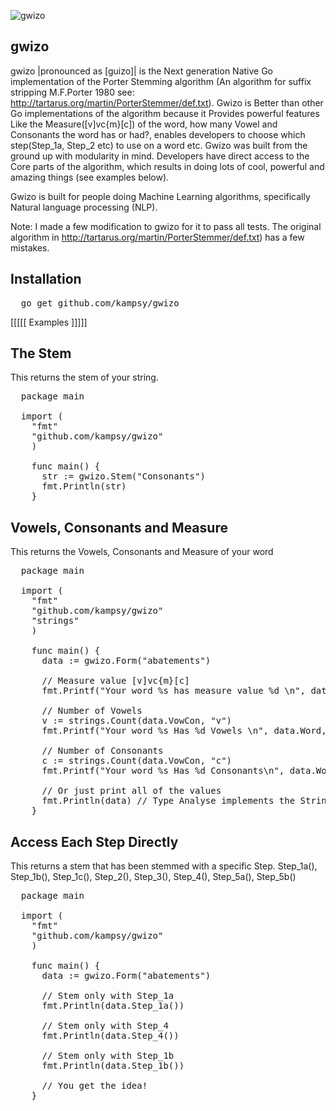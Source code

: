 ![gwizo](https://github.com/kampsy/gwizo/img/gwizo.png)
## gwizo

gwizo |pronounced as [guizo]| is the Next generation Native Go implementation of the
Porter Stemming algorithm (An algorithm for suffix stripping M.F.Porter 1980 see: http://tartarus.org/martin/PorterStemmer/def.txt).
Gwizo is Better than other Go implementations of the algorithm because it Provides
powerful features Like the Measure([v]vc{m}[c]) of the word, how many Vowel and Consonants
the word has or had?, enables developers to choose which step(Step_1a, Step_2 etc)
to use on a word etc. Gwizo was built from the ground up with modularity in mind.
Developers have direct access to the Core parts of the algorithm, which results in doing
lots of cool, powerful and amazing things (see examples below).

Gwizo is built for people doing Machine Learning algorithms, specifically
Natural language processing (NLP).

Note: I made a few modification to gwizo for it to pass all tests. The original algorithm
in http://tartarus.org/martin/PorterStemmer/def.txt) has a few mistakes.

Installation
------------
<pre>
  go get github.com/kampsy/gwizo
</pre>

[[[[[ Examples ]]]]]

The Stem
------------------------------
This returns the stem of your string.
<pre>
  package main

  import (
    "fmt"
    "github.com/kampsy/gwizo"
    )

    func main() {
      str := gwizo.Stem("Consonants")
      fmt.Println(str)
    }
</pre>

Vowels, Consonants and Measure
------------------------------
This returns the Vowels, Consonants and Measure of your word
<pre>
  package main

  import (
    "fmt"
    "github.com/kampsy/gwizo"
    "strings"
    )

    func main() {
      data := gwizo.Form("abatements")

      // Measure value [v]vc{m}[c]
      fmt.Printf("Your word %s has measure value %d \n", data.Word, data.Measure)

      // Number of Vowels
      v := strings.Count(data.VowCon, "v")
      fmt.Printf("Your word %s Has %d Vowels \n", data.Word, v)

      // Number of Consonants
      c := strings.Count(data.VowCon, "c")
      fmt.Printf("Your word %s Has %d Consonants\n", data.Word, c)

      // Or just print all of the values
      fmt.Println(data) // Type Analyse implements the Stringer interface.
    }
</pre>

Access Each Step Directly
------------------------------
This returns a stem that has been stemmed with a specific Step. Step_1a(),
Step_1b(), Step_1c(), Step_2(), Step_3(), Step_4(), Step_5a(), Step_5b()
<pre>
  package main

  import (
    "fmt"
    "github.com/kampsy/gwizo"
    )

    func main() {
      data := gwizo.Form("abatements")

      // Stem only with Step_1a
      fmt.Println(data.Step_1a())

      // Stem only with Step_4
      fmt.Println(data.Step_4())

      // Stem only with Step_1b
      fmt.Println(data.Step_1b())

      // You get the idea!
    }
</pre>
